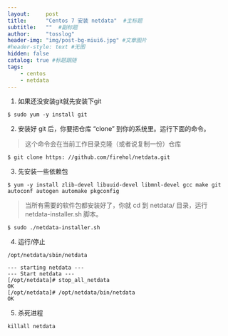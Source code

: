 ```yaml
---
layout:     post 
title:      "Centos 7 安装 netdata"  #主标题
subtitle:   ""  #副标题
author:     "tosslog" 
header-img: "img/post-bg-miui6.jpg" #文章图片
#header-style: text #无图
hidden: false
catalog: true #标题跟随
tags: 
    - centos
    - netdata
---
```



1. 如果还没安装git就先安装下git
```shell
$ sudo yum -y install git
```
2. 安装好 git 后，你要把仓库 “clone” 到你的系统里。运行下面的命令。

> 这个命令会在当前工作目录克隆（或者说复制一份）仓库

```shell
$ git clone https: //github.com/firehol/netdata.git
```
3. 先安装一些依赖包
```shell
$ yum -y install zlib-devel libuuid-devel libmnl-devel gcc make git autoconf autogen automake pkgconfig
```
> 当所有需要的软件包都安装好了，你就 cd 到 netdata/ 目录，运行 netdata-installer.sh 脚本。

```shell
$ sudo ./netdata-installer.sh
```
4. 运行/停止

```shell
/opt/netdata/sbin/netdata
```

```shell
--- starting netdata --- 
--- Start netdata ---
[/opt/netdata]# stop_all_netdata 
OK
[/opt/netdata]# /opt/netdata/bin/netdata 
OK 
```

5. 杀死进程
```shell
killall netdata
```

